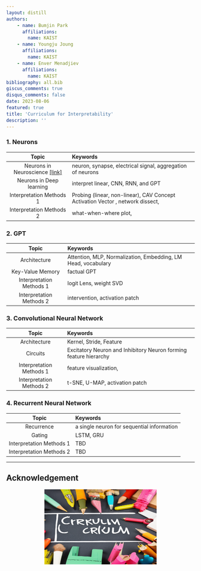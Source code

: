 ```yaml
---
layout: distill
authors: 
    - name: Bumjin Park
      affiliations:
        name: KAIST
    - name: Youngju Joung
      affiliations:
        name: KAIST
    - name: Enver Menadjiev
      affiliations:
        name: KAIST
bibliography: all.bib
giscus_comments: true
disqus_comments: false
date: 2023-08-06
featured: true
title: 'Curriculum for Interpretability'
description: ''
---
```


### 1. Neurons 

| Topic | Keywords |  
| :-: |  :-- |
Neurons in Neuroscience [[link]](https://team-interpret.github.io/curriculum/1_neuron_comparison/) | neuron, synapse, electrical signal, aggregation of neurons
Neurons in Deep learning | interpret linear, CNN, RNN, and GPT|
Interpretation Methods 1 | Probing (linear, non-linear)<d-cite key="li2022emergent"/>, CAV <d-footnote> Concept Activation Vector </d-footnote>, network dissect,  | 
Interpretation Methods 2 | what-when-where plot<d-cite key="mcgrath2022acquisition"/>, | 


### 2. GPT 

| Topic | Keywords |  
| :-: |  :-- |
| Architecture | Attention, MLP, Normalization, Embedding, LM Head, vocabulary   |  
| Key-Value Memory | factual GPT   |  
| Interpretation Methods 1 | logit Lens, weight SVD  | 
| Interpretation Methods 2 | intervention, activation patch | 


### 3. Convolutional Neural Network 

| Topic | Keywords |  
| :-: |  :-- |
| Architecture | Kernel, Stride, Feature |  
| Circuits | Excitatory Neuron and Inhibitory Neuron forming feature hierarchy  |  
| Interpretation Methods 1 | feature visualization,   | 
| Interpretation Methods 2 | t-SNE, U-MAP, activation patch | 


### 4. Recurrent Neural Network 


| Topic | Keywords |  
| :-: |  :-- |
| Recurrence | a single neuron for sequential information    |  
| Gating | LSTM, GRU   |  
| Interpretation Methods 1 | TBD  | 
| Interpretation Methods 2 | TBD | 


---

## Acknowledgement



<figure>
<center>
<img src="/assets/img/curriculum.png" style="width:300px;height:200px">
</center>
</figure>
